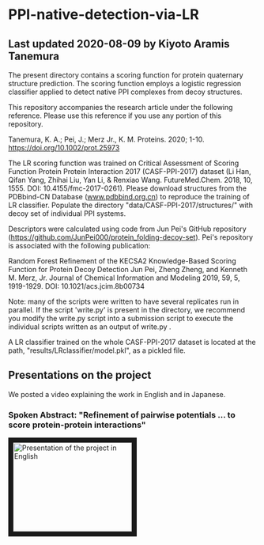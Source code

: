 # PPI-native-detection-via-LR
## Last updated 2020-08-09 by Kiyoto Aramis Tanemura

The present directory contains a scoring function for protein quaternary structure prediction. The scoring function employs a logistic regression classifier applied to detect native PPI complexes from decoy structures.

This repository accompanies the research article under the following reference. Please use this reference if you use any portion of this repository.

Tanemura, K. A.; Pei, J.; Merz Jr., K. M. Proteins. 2020; 1-10. https://doi.org/10.1002/prot.25973

The LR scoring function was trained on Critical Assessment of Scoring Function Protein Protein Interaction 2017 (CASF-PPI-2017) dataset (Li Han, Qifan Yang, Zhihai Liu, Yan Li, & Renxiao Wang. FutureMed.Chem. 2018, 10, 1555. DOI: 10.4155/fmc-2017-0261). Please download structures from the PDBbind-CN Database (www.pdbbind.org.cn) to reproduce the training of LR classifier. Populate the directory "data/CASF-PPI-2017/structures/" with decoy set of individual PPI systems.

Descriptors were calculated using code from Jun Pei's GitHub repository (https://github.com/JunPei000/protein_folding-decoy-set). Pei's repository is associated with the following publication:

Random Forest Refinement of the KECSA2 Knowledge-Based Scoring Function for Protein Decoy Detection Jun Pei, Zheng Zheng, and Kenneth M. Merz, Jr. Journal of Chemical Information and Modeling 2019, 59, 5, 1919-1929. DOI: 10.1021/acs.jcim.8b00734

Note: many of the scripts were written to have several replicates run in parallel. If the script 'write.py' is present in the directory, we recommend you modify the write.py script into a submission script to execute the individual scripts written as an output of write.py .

A LR classifier trained on the whole CASF-PPI-2017 dataset is located at the path, "results/LRclassifier/model.pkl", as a pickled file.

## Presentations on the project

We posted a video explaining the work in English and in Japanese.

### Spoken Abstract: "Refinement of pairwise potentials ... to score protein-protein interactions"
<a href="https://youtu.be/Np98yvXiPaQ" target="_blank"><img src="http://img.youtube.com/vi/Np98yvXiPaQ/0.jpg" 
alt="Presentation of the project in English" width="240" height="180" border="10" /></a>